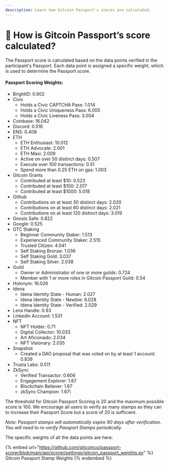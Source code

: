 ```yaml
---
description: Learn how Gitcoin Passport's scores are calculated.
---
```


# 🤔 How is Gitcoin Passport’s score calculated?

The Passport score is calculated based on the data points verified in the participant's Passport. Each data point is assigned a specific weight, which is used to determine the Passport score.&#x20;

#### Passport Scoring Weights:

* BrightID: 0.802
* Civic
  * Holds a Civic CAPTCHA Pass: 1.014
  * Holds a Civic Uniqueness Pass: 6.005
  * Holds a Civic Liveness Pass: 3.004
* Coinbase: 16.042
* Discord: 0.516
* ENS: 0.408
* ETH
  * ETH Enthusiast: 10.012
  * ETH Advocate: 2.001
  * ETH Maxi: 2.009
  * Active on over 50 distinct days: 0.507
  * Execute over 100 transactions: 0.51
  * Spend more than 0.25 ETH on gas: 1.003
* Gitcoin Grants
  * Contributed at least $10: 0.523
  * Contributed at least $100: 2.017
  * Contributed at least $1000: 5.018
* Github
  * Contributions on at least 30 distinct days: 2.020
  * Contributions on at least 60 distinct days: 2.021
  * Contributions on at least 120 distinct days: 3.019
* Gnosis Safe: 0.822
* Google: 0.525
* GTC Staking
  * Beginner Community Staker: 1.513
  * Experienced Community Staker: 2.515
  * Trusted Citizen: 4.041
  * Self Staking Bronze: 1.036
  * Self Staking Gold: 3.037
  * Self Staking Silver: 2.038
* Guild
  * Owner or Administrator of one or more guilds: 0.724
  * Member with 1 or more roles in Gitcoin Passport Guild: 0.54
* Holonym: 16.026
* Idena
  * Idena Identity State - Human: 2.027
  * Idena Identity State - Newbie: 6.028
  * Idena Identity State - Verified: 2.029
* Lens Handle: 0.93
* Linkedin Account: 1.531
* NFT
  * NFT Holder: 0.71
  * Digital Collector: 10.033
  * Art Aficionado: 2.034
  * NFT Visionary: 2.035
* Snapshot
  * Created a DAO proposal that was voted on by at least 1 account: 0.839
* Trusta Labs: 0.511
* ZkSync
  * Verified Transactor: 0.606
  * Engagement Explorer: 1.67
  * Blockchain Believer: 1.67
  * zkSync Champion: 1.67\


The threshold for Gitcoin Passport Scoring is 20 and the maximum possible score is 100. We encourage all users to verify as many stamps as they can to increase their Passport Score but a score of 20 is sufficient.

_Note: Passport stamps will automatically expire 90 days after verification. You will need to re-verify Passport Stamps periodically._

The specific weights of all the data points are here:

{% embed url="https://github.com/gitcoinco/passport-scorer/blob/main/api/scorer/settings/gitcoin_passport_weights.py" %}
Gitcoin Passport Stamp Weights
{% endembed %}
